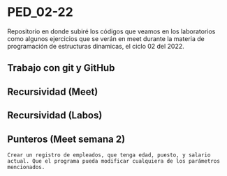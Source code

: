 # PED_02-22

Repositorio en donde subiré los códigos que veamos en los laboratorios como algunos ejercicios que se verán en meet durante la materia de programación de estructuras dinamicas, el ciclo 02 del 2022.

## Trabajo con git y GitHub

## Recursividad (Meet)

## Recursividad (Labos)

## Punteros (Meet semana 2)
    Crear un registro de empleados, que tenga edad, puesto, y salario actual. Que el programa pueda modificar cualquiera de los parámetros mencionados.